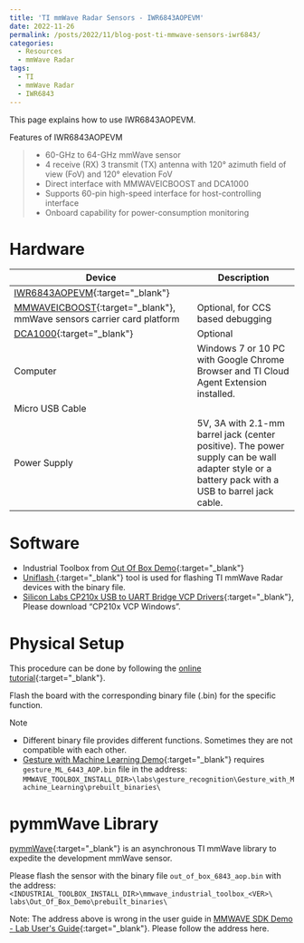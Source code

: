 ```yaml
---
title: 'TI mmWave Radar Sensors - IWR6843AOPEVM'
date: 2022-11-26
permalink: /posts/2022/11/blog-post-ti-mmwave-sensors-iwr6843/
categories:
  - Resources
  - mmWave Radar
tags:
  - TI
  - mmWave Radar
  - IWR6843
---
```


This page explains how to use IWR6843AOPEVM. 

Features of IWR6843AOPEVM
> * 60-GHz to 64-GHz mmWave sensor
> * 4 receive (RX) 3 transmit (TX) antenna with 120° azimuth field of view (FoV) and 120° elevation FoV
> * Direct interface with MMWAVEICBOOST and DCA1000
> * Supports 60-pin high-speed interface for host-controlling interface
> * Onboard capability for power-consumption monitoring

# Hardware 

| Device                                                                  | Description |
| ----------------------------------------------------------------------- | ----------------------------------------------------------------------------------------------------------------------------------------------- |
| [IWR6843AOPEVM](http://www.ti.com/tool/IWR6843AOPEVM){:target="_blank"}                   |                                                                                                                                                 |
| [MMWAVEICBOOST](http://www.ti.com/tool/MMWAVEICBOOST){:target="_blank"}, mmWave sensors carrier card platform | Optional, for CCS based debugging|
|[DCA1000](https://www.ti.com/tool/DCA1000EVM){:target="_blank"}| Optional|
| Computer                                                                | Windows 7 or 10 PC with Google Chrome Browser and TI Cloud Agent Extension installed.                                                           |
| Micro USB Cable                                                         |                                                                                                                                                 |
| Power Supply                                                            | 5V, 3A with 2.1-mm barrel jack (center positive). The power supply can be wall adapter style or a battery pack with a USB to barrel jack cable. |


# Software
* Industrial Toolbox from [Out Of Box Demo](https://dev.ti.com/tirex/explore/node?node=A__AP7mJp0Kf9nxqL6UHFfY1g__com.ti.mmwave_industrial_toolbox__VLyFKFf__LATEST){:target="_blank"}
* [Uniflash ](http://www.ti.com/tool/UNIFLASH){:target="_blank"} tool is used for flashing TI mmWave Radar devices with the binary file.
* [Silicon Labs CP210x USB to UART Bridge VCP Drivers](https://www.silabs.com/developers/usb-to-uart-bridge-vcp-drivers?tab=downloads){:target="_blank"}, Please download “CP210x VCP Windows”.

# Physical Setup
This procedure can be done by following the [online tutorial](https://training.ti.com/hardware-setup-iwr6843aop?context=1128486-1139154-1147566){:target="_blank"}. 

Flash the board with the corresponding binary file (.bin) for the specific function.

Note 
* Different binary file provides different functions. Sometimes they are not compatible with each other. 
* [Gesture with Machine Learning Demo](https://dev.ti.com/tirex/explore/node?node=A__AB3P8Iq.cVgCtrFYFhvt7Q__com.ti.mmwave_industrial_toolbox__VLyFKFf__LATEST){:target="_blank"} requires `gesture_ML_6443_AOP.bin` file in the address: `MMWAVE_TOOLBOX_INSTALL_DIR>\labs\gesture_recognition\Gesture_with_Machine_Learning\prebuilt_binaries\`

# pymmWave Library
[pymmWave](https://pymmwave.readthedocs.io/en/latest/){:target="_blank"} is an asynchronous TI mmWave library to expedite the  development mmWave sensor. 

Please flash the sensor with the binary file `out_of_box_6843_aop.bin` with the address: 
`<INDUSTRIAL_TOOLBOX_INSTALL_DIR>\mmwave_industrial_toolbox_<VER>\ labs\Out_Of_Box_Demo\prebuilt_binaries\`

Note: The address above is wrong in the user guide in [MMWAVE SDK Demo - Lab User's Guide](https://dev.ti.com/tirex/explore/node?node=A__AP7mJp0Kf9nxqL6UHFfY1g__com.ti.mmwave_industrial_toolbox__VLyFKFf__LATEST){:target="_blank"}. Please follow the address here. 
